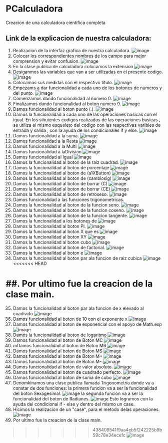 # PCalculadora
 Creacion de una calculadora cientifica completa
 
 Link de la explicacion de nuestra calculadora:
 -
1. Realizacion de la interfaz grafica de nuestra calculadora.
![image](https://user-images.githubusercontent.com/85316345/183799012-7c4c032a-94ef-49d8-81c8-e2d3b9d878aa.png)
2. Colocar los correspondientes nombres de los campo para mejor comprension y evitar confusion.
![image](https://user-images.githubusercontent.com/85316345/183799125-ee56c83c-1838-4c4e-aacb-02ceda86d454.png)
3. En la clase publica de calculadora colocamos la extension
![image](https://user-images.githubusercontent.com/85316345/183799547-6ddce10e-cd70-4c7b-9571-1bd5de9edd75.png)
4. Desiganmos las variables que van a ser utilizadas en el presente codigo.
![image](https://user-images.githubusercontent.com/85316345/183799912-6571fcc0-ca54-4131-b7cd-51428fee45ab.png)
5. Colocamos sus medidas con el respectivo titulo.
![image](https://user-images.githubusercontent.com/85316345/183800000-d2c9f812-03f0-4f74-b3f7-ed6be2e40295.png)
6. Empezams a dar funcionalidad a cada uno de los botones de numeros y del punto.
![image](https://user-images.githubusercontent.com/85316345/183800426-a99ee24d-e372-420a-a03a-ea1fff09455a.png)
7. Comenzamos dando funcionalidad al numero 0.
![image](https://user-images.githubusercontent.com/85316345/183800233-5586c8f0-1af6-40f7-b8ad-a03ed7209105.png)
8. Finalizamos dando funcionalidad al boton numero 9.
![image](https://user-images.githubusercontent.com/85316345/183800331-e9bb09e8-bec2-4719-b044-c33f2501eb81.png)
9. Damos funcionalidad al boton punto (.).
![image](https://user-images.githubusercontent.com/85316345/183800526-7b6ccf5c-0ce1-4ddf-911d-1899660f36d5.png)
10. Damos la funcionalidad a cada uno de las operaciones basicas con el igual.
En los sihuientes codigos realizados de las operaciones basicas , se utiliza el mismo esqueleto del codigo  con las respectivas varibles de entrada y salida , con la ayuda de los condicionales if y else.
![image](https://user-images.githubusercontent.com/85316345/183801097-5100ef12-b9b9-4941-a170-c38c9e83a2b9.png)
11. Damos funcionalidad a la suma.
![image](https://user-images.githubusercontent.com/85316345/183800759-3b18632f-e66f-4e04-8dae-55f0a95ef4eb.png)
12. Damos funcionalidad a la Resta
![image](https://user-images.githubusercontent.com/85316345/183800834-8c2a5e20-2997-46b8-b5ba-333298f37e99.png)
13. Damos funcionalidad a la Multi
![image](https://user-images.githubusercontent.com/85316345/183800866-e688c813-b6a3-496c-b00f-a8f4f2f872db.png)
14. Damos funcionalidad a laDivision
![image](https://user-images.githubusercontent.com/85316345/183800997-3f165f71-70b8-4da5-922b-a79220b7de73.png)
15. Damos funcionalidad al Igual
![image](https://user-images.githubusercontent.com/85316345/183801035-b606e186-ebba-4fa0-9ae4-156e330efeb2.png)
16. Damos la funcionalidad al boton de la raiz cuadrad.
![image](https://user-images.githubusercontent.com/85316345/183802250-71f9eea5-aa0e-49d0-9d10-67b3cc0f86db.png)
17. Damos la funcionalidad al boton de porcentaje
![image](https://user-images.githubusercontent.com/85316345/183802274-d417a5bd-9da6-48e7-b3b5-70f9df62a2ea.png)
18. Damos la funcionalidad al boton de  (a1XButton)
![image](https://user-images.githubusercontent.com/85316345/183802353-09399f1b-981f-44d1-8b67-f0d54b26c289.png)
19. Damos la funcionalidad al boton de  (cambiosig)
![image](https://user-images.githubusercontent.com/85316345/183802417-dee8af35-5413-470b-808c-2fbf84374e6f.png)
20. Damos la funcionalidad al boton de borrar (C)
![image](https://user-images.githubusercontent.com/85316345/183802535-3aede767-30c7-4ebe-bfff-8ed489c457b2.png)
21. Damos la funcionalidad al boton de borrar (CE)
![image](https://user-images.githubusercontent.com/85316345/183804014-5ce8f5d6-71ad-4214-b380-28adc96b4ca1.png)
22. Damos la funcionalidad al boton de retroseso.
![image](https://user-images.githubusercontent.com/85316345/183804357-58472076-681c-44a0-8d12-229457897ff4.png)
23. Damos funcionalidad a las funciones trigonometricas.
24. Damos la funcionalidad al boton de la funcion seno.
![image](https://user-images.githubusercontent.com/85316345/183804681-40899f45-e49b-4906-879a-30387eaf127f.png)
25. Damos la funcionalidad al boton de la funcion coseno.
![image](https://user-images.githubusercontent.com/85316345/183804939-8c53e487-a41e-4a65-a7cc-6fbc404f4a7d.png)
26. Damos la funcionalidad al boton de la funcion tangente.
![image](https://user-images.githubusercontent.com/85316345/183805041-9b1785d9-7fa8-4590-b7ce-9327659d1829.png)
27. Damos la funcionalidad a los botones de
![image](https://user-images.githubusercontent.com/85316345/183805729-fab1791f-1444-4c8a-b883-49fbbf495dc4.png)
28. Damos la funcionalidad al boton PI.
![image](https://user-images.githubusercontent.com/85316345/183806923-2c572c93-1971-4b4e-890e-dc164ef97aa4.png)
29. Damos la funcionalidad al boton X que es 
![image](https://user-images.githubusercontent.com/85316345/183807000-1182dc4d-9cd7-4ef5-879e-2062c15651e2.png)
30. Damos la funcionalidad al boton XY
![image](https://user-images.githubusercontent.com/85316345/183807076-70133975-5b69-4b4f-b098-4bb8e3fa138f.png)
31. Damos la funcionalidad al boton cubo
![image](https://user-images.githubusercontent.com/85316345/183807118-0a3c14c9-7972-4264-8be6-4fafcdc3eac3.png)
32. Damos la funcionalidad al boton de factorial.
![image](https://user-images.githubusercontent.com/85316345/183807234-62416bce-81d0-40e5-97d4-889095829b96.png)
33. Damos la funcionalidad al boton e
![image](https://user-images.githubusercontent.com/85316345/183807377-c04c5c99-5dbf-439a-9910-53e6f627067e.png)
34. Damos la funcionalidad al boton par ala funcion de raiz cubica
![image](https://user-images.githubusercontent.com/85316345/183807418-ef779841-4dc3-45c2-b84c-fa22eff27a4c.png)
<<<<<<< HEAD

















##. Por ultimo fue la creacion de la clase main.
=======
35. Damos la funcionalidad al boton par ala funcion de x elevado al cuadrado
![image](https://user-images.githubusercontent.com/85316345/183807704-6928aee9-8379-45b6-bf9e-c92fbaead0cb.png)
36. Damos funcionalidad al boton de 10 con el exponente x
![image](https://user-images.githubusercontent.com/85316345/183807765-cd5f4932-e8f4-44d6-884f-7b47e7be9395.png)
37. Damos funcionalidad al boton de exponencial con el apoyo de Math.exp
![image](https://user-images.githubusercontent.com/85316345/183807794-16ac8d22-1e0c-4771-b488-cd02abbdc7a3.png)
38. Damos la funcionalidad al boton de logaritmo
![image](https://user-images.githubusercontent.com/85316345/183807826-4dd53e99-b9c3-4992-aa9c-2ef462053a4a.png)
39. Damos funcionalidad al boton de Boton MC
![image](https://user-images.githubusercontent.com/85316345/183807876-60b9b354-9334-4ab0-bbec-9e994ac1a6be.png)
40. mDamos funcionalidad al boton de Boton MR
![image](https://user-images.githubusercontent.com/85316345/183807906-b29b7883-a085-4af4-b03a-01755d5800c1.png)
41. Damos funcionalidad al boton de Boton MS
![image](https://user-images.githubusercontent.com/85316345/183807928-96b329bc-5a59-4914-b33e-3d076c09720d.png)
42. Damos funcionalidad al boton de Boton M+
![image](https://user-images.githubusercontent.com/85316345/183807975-0c9feb22-be3f-472b-a83f-42593139f5b7.png)
43. Damos funcionalidad al boton de Boton M-
![image](https://user-images.githubusercontent.com/85316345/183808017-d2faa869-b3e8-49ae-b715-38df8f7bef21.png)
44. Damos funcionalidad al boton de valor absoluto.
![image](https://user-images.githubusercontent.com/85316345/183808076-aa57134a-3c83-43ab-95f0-47536575021b.png)
45. Damos funcionalidad al boton de cuadrado perfecto.
![image](https://user-images.githubusercontent.com/85316345/183808391-a462c543-179a-4246-8f0b-5a6518e605a7.png)
46. Damos funcionalidad al boton de suma de cubo
![image](https://user-images.githubusercontent.com/85316345/183808421-c9443985-8d2c-4c45-a9d7-6205e02ade78.png)
47. Denomkinamos una clase publica llamada Trigonometria donde va a constar de dos funciones:
    la primera funcion va a ser la funcionalidad del boton Sexagesimal.
![image](https://user-images.githubusercontent.com/85316345/183808459-247b0932-3428-45c1-8dcd-c8291f222dd8.png)
    la segunda funcion va a ser la funcionalidad del boton de Radianes.
![image](https://user-images.githubusercontent.com/85316345/183808476-e5273f2b-e60c-426f-b478-bd2bba33e916.png)
Esto logramos con la ayuda del condicional if - else y dentro del mismo un case.
48. Hicimos la realizacion de un "case", para el metodo delas operaciones.
![image](https://user-images.githubusercontent.com/85316345/183808510-948c5a79-6946-4199-b53b-30a0c6f2c2f3.png)
49. Por ultimo fue la creacion de la clase main.
>>>>>>> 438409541f9aa4eb5f242225b9b59c78e34ecefc
![image](https://user-images.githubusercontent.com/85316345/183801505-cfc47538-5a81-4091-9e62-82d1ab1aa7c3.png)




